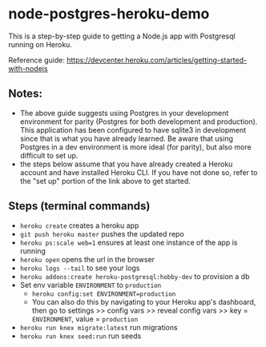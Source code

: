 # node-postgres-heroku-demo

This is a step-by-step guide to getting a Node.js app with Postgresql running on Heroku.

Reference guide: https://devcenter.heroku.com/articles/getting-started-with-nodejs

## Notes: 
- The above guide suggests using Postgres in your development environment for parity (Postgres for both development and production). This application has been configured to have sqlite3 in development since that is what you have already learned. Be aware that using Postgres in a dev environment is more ideal (for parity), but also more difficult to set up.
- the steps below assume that you have already created a Heroku account and have installed Heroku CLI. If you have not done so, refer to the "set up" portion of the link above to get started.

## Steps (terminal commands)
- `heroku create` creates a heroku app
- `git push heroku master` pushes the updated repo
- `heroku ps:scale web=1` ensures at least one instance of the app is running
- `heroku open` opens the url in the browser
- `heroku logs --tail` to see your logs
- `heroku addons:create heroku-postgresql:hobby-dev` to provision a db
- Set env variable `ENVIRONMENT` to `production`
  - `heroku config:set ENVIRONMENT=production` 
  - You can also do this by navigating to your Heroku app's dashboard, then go to settings >> config vars >> reveal config vars >> key = `ENVIRONMENT`, value = `production`
- `heroku run knex migrate:latest` run migrations
- `heroku run knex seed:run` run seeds
